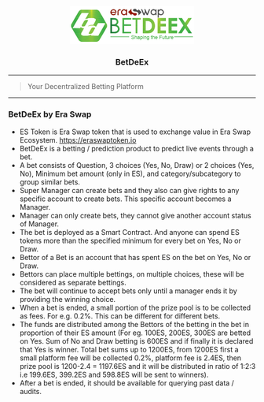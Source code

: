 <p align="center">
  <a href="https://zemse.github.io/betdeex/" rel="noopener">
 <img width=50% src="../images/betdeex-logo.png" ></a>
</p>

<h3 align="center">BetDeEx</h3>
<center>


</center>

<div align="center">




</div>

------------------------------------------

>Your Decentralized Betting Platform


------------------------------------------
### BetDeEx by Era Swap

- ES Token is Era Swap token that is used to exchange value in Era Swap Ecosystem. https://eraswaptoken.io
- BetDeEx is a betting / prediction product to predict live events through a bet.
- A bet consists of Question, 3 choices (Yes, No, Draw) or 2 choices (Yes, No), Minimum bet amount (only in ES), and category/subcategory to group similar bets.
- Super Manager can create bets and they also can give rights to any specific account to create bets. This specific account becomes a Manager.
- Manager can only create bets, they cannot give another account status of Manager.
- The bet is deployed as a Smart Contract. And anyone can spend ES tokens more than the specified minimum for every bet on Yes, No or Draw.
- Bettor of a Bet is an account that has spent ES on the bet on Yes, No or Draw.
- Bettors can place multiple bettings, on multiple choices, these will be considered as separate bettings.
- The bet will continue to accept bets only until a manager ends it by providing the winning choice.
- When a bet is ended, a small portion of the prize pool is to be collected as fees. For e.g. 0.2%. This can be different for different bets.
- The funds are distributed among the Bettors of the betting in the bet in proportion of their ES amount (For eg. 100ES, 200ES, 300ES are betted on Yes. Sum of No and Draw betting is 600ES and if finally it is declared that Yes is winner. Total bet sums up to 1200ES, from 1200ES first a small platform fee will be collected 0.2%, platform fee is 2.4ES, then prize pool is 1200-2.4 = 1197.6ES and it will be distributed in ratio of 1:2:3 i.e 199.6ES, 399.2ES and 598.8ES will be sent to winners).
- After a bet is ended, it should be available for querying past data / audits.

